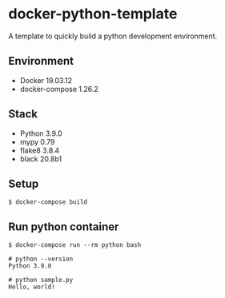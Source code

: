 # docker-python-template

A template to quickly build a python development environment.

## Environment

- Docker 19.03.12
- docker-compose 1.26.2

## Stack

- Python 3.9.0
- mypy 0.79
- flake8 3.8.4
- black 20.8b1

## Setup

```
$ docker-compose build
```

## Run python container 

```
$ docker-compose run --rm python bash
```

```
# python --version
Python 3.9.0

# python sample.py
Hello, world!
```
